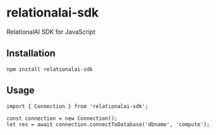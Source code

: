 # relationalai-sdk

RelationalAI SDK for JavaScript

## Installation

```
npm install relationalai-sdk
```

## Usage

```
import { Connection } from 'relationalai-sdk';

const connection = new Connection();
let res = await connection.connectToDatabase('dbname', 'compute');
```
